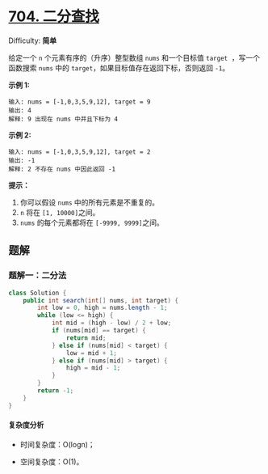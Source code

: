 # [704. 二分查找](https://leetcode-cn.com/problems/binary-search/)

Difficulty: **简单**

给定一个 `n` 个元素有序的（升序）整型数组 `nums` 和一个目标值 `target`  ，写一个函数搜索 `nums` 中的 `target`，如果目标值存在返回下标，否则返回 `-1`。

**示例 1:**

```
输入: nums = [-1,0,3,5,9,12], target = 9
输出: 4
解释: 9 出现在 nums 中并且下标为 4
```

**示例 2:**

```
输入: nums = [-1,0,3,5,9,12], target = 2
输出: -1
解释: 2 不存在 nums 中因此返回 -1
```

**提示：**

1.  你可以假设 `nums` 中的所有元素是不重复的。
2.  `n` 将在 `[1, 10000]`之间。
3.  `nums` 的每个元素都将在 `[-9999, 9999]`之间。


## 题解

### 题解一：二分法

```java
class Solution {
    public int search(int[] nums, int target) {
        int low = 0, high = nums.length - 1;
        while (low <= high) {
            int mid = (high - low) / 2 + low;
            if (nums[mid] == target) {
                return mid;
            } else if (nums[mid] < target) {
                low = mid + 1;
            } else if (nums[mid] > target) {
                high = mid - 1;
            }
        }
        return -1;
    }
}
```

#### 复杂度分析

- 时间复杂度：O(logn)；

- 空间复杂度：O(1)。
